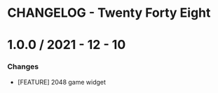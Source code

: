 # CHANGELOG - Twenty Forty Eight

1.0.0 / 2021 - 12 - 10
==================
### Changes

* [FEATURE] 2048 game widget